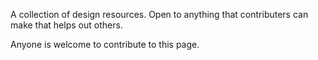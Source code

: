 A collection of design resources. Open to anything that contributers can make that helps out others.

Anyone is welcome to contribute to this page.
